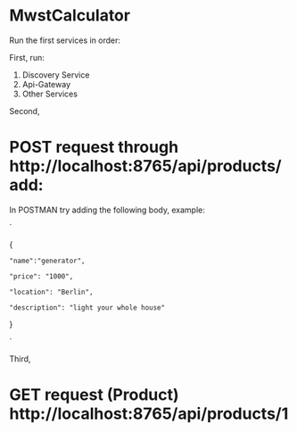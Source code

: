 # MwstCalculator
Run the first services in order:

First, run:

1. Discovery Service
2. Api-Gateway
3. Other Services

Second,
# POST request through http://localhost:8765/api/products/add:
In POSTMAN try adding the following body, example:

`

{

    "name":"generator",

    "price": "1000",
    
    "location": "Berlin",
    
    "description": "light your whole house"
    
}

`

Third, 
# GET request (Product) http://localhost:8765/api/products/1

